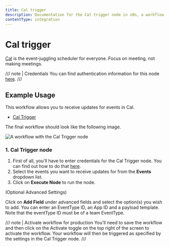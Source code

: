 ```yaml
---
title: Cal trigger
description: Documentation for the Cal trigger node in n8n, a workflow automation platform. Includes details of operations and configuration, and links to examples and credentials information.
contentType: integration
---
```


# Cal trigger

[Cal](https://cal.com/) is the event-juggling scheduler for everyone. Focus on meeting, not making meetings.

/// note | Credentials
You can find authentication information for this node [here](/integrations/builtin/credentials/cal/).
///


## Example Usage

This workflow allows you to receive updates for events in Cal.

- [Cal Trigger]()

The final workflow should look like the following image.

![A workflow with the Cal Trigger node](/_images/integrations/builtin/trigger-nodes/caltrigger/workflow.png)


### 1. Cal Trigger node

1. First of all, you'll have to enter credentials for the Cal Trigger node. You can find out how to do that [here](/integrations/builtin/credentials/cal/).
2. Select the events you want to receive updates for from the **Events** dropdown list.
3. Click on **Execute Node** to run the node.

(Optional Advanced Settings)

Click on **Add Field** under advanced fields and select the option(s) you wish to add. You can enter an EventType ID, an App ID and a payload template. Note that the eventType ID must be of a team EventType.

/// note | Activate workflow for production
You'll need to save the workflow and then click on the Activate toggle on the top right of the screen to activate the workflow. Your workflow will then be triggered as specified by the settings in the Cal Trigger node.
///

